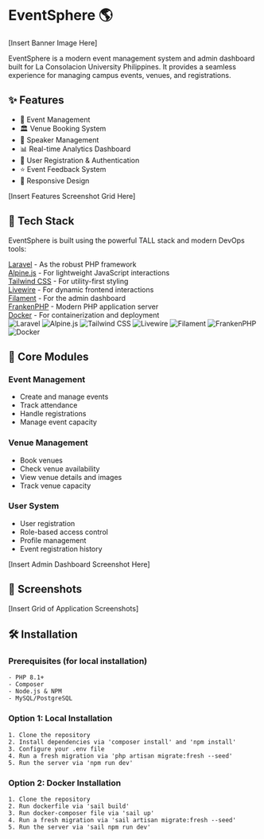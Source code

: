 # EventSphere 🌎

[Insert Banner Image Here]

EventSphere is a modern event management system and admin dashboard built for La Consolacion University Philippines. It provides a seamless experience for managing campus events, venues, and registrations.

## ✨ Features

- 📅 Event Management
- 🏛️ Venue Booking System
- 👥 Speaker Management
- 📊 Real-time Analytics Dashboard
- 👤 User Registration & Authentication
- ⭐ Event Feedback System
- 📱 Responsive Design

[Insert Features Screenshot Grid Here]

## 🚀 Tech Stack

EventSphere is built using the powerful TALL stack and modern DevOps tools:

<div class="flex flex-col space-y-2">
  <div class="flex flex-row space-x-2 items-center">
    <a href="https://laravel.com" target="_blank">Laravel</a> - As the robust PHP framework
  </div>
  <div class="flex flex-row space-x-2 items-center">
    <a href="https://alpinejs.dev" target="_blank">Alpine.js</a> - For lightweight JavaScript interactions
  </div>
  <div class="flex flex-row space-x-2 items-center">
    <a href="https://tailwindcss.com" target="_blank">Tailwind CSS</a> - For utility-first styling
  </div>
  <div class="flex flex-row space-x-2 items-center">
    <a href="https://livewire.laravel.com" target="_blank">Livewire</a> - For dynamic frontend interactions
  </div>
  <div class="flex flex-row space-x-2 items-center">
    <a href="https://filamentphp.com" target="_blank">Filament</a> - For the admin dashboard
  </div>
  <div class="flex flex-row space-x-2 items-center">
    <a href="https://frankenphp.dev" target="_blank">FrankenPHP</a> - Modern PHP application server
  </div>
  <div class="flex flex-row space-x-2 items-center">
    <a href="https://www.docker.com" target="_blank">Docker</a> - For containerization and deployment
  </div>
</div>

<div class="flex flex-row space-x-2 mt-4">
  <img src="https://img.shields.io/badge/Laravel-FF2D20?style=for-the-badge&logo=laravel&logoColor=white" alt="Laravel" />
  <img src="https://img.shields.io/badge/Alpine.js-8BC0D0?style=for-the-badge&logo=alpine.js&logoColor=black" alt="Alpine.js" />
  <img src="https://img.shields.io/badge/Tailwind_CSS-38B2AC?style=for-the-badge&logo=tailwind-css&logoColor=white" alt="Tailwind CSS" />
  <img src="https://img.shields.io/badge/Livewire-4E56A6?style=for-the-badge&logo=livewire&logoColor=white" alt="Livewire" />
  <img src="https://img.shields.io/badge/Filament-22292f?style=for-the-badge&logo=filament&logoColor=white" alt="Filament" />
  <img src="https://img.shields.io/badge/FrankenPHP-6C4AB0?style=for-the-badge&logo=php&logoColor=white" alt="FrankenPHP" />
  <img src="https://img.shields.io/badge/Docker-2496ED?style=for-the-badge&logo=docker&logoColor=white" alt="Docker" />
</div>

## 🎯 Core Modules

### Event Management
- Create and manage events
- Track attendance
- Handle registrations
- Manage event capacity

### Venue Management
- Book venues
- Check venue availability
- View venue details and images
- Track venue capacity

### User System
- User registration
- Role-based access control
- Profile management
- Event registration history

[Insert Admin Dashboard Screenshot Here]

## 📸 Screenshots

[Insert Grid of Application Screenshots]

## 🛠️ Installation

### Prerequisites (for local installation)
```
- PHP 8.1+
- Composer
- Node.js & NPM
- MySQL/PostgreSQL
```

### Option 1: Local Installation

```
1. Clone the repository
2. Install dependencies via 'composer install' and 'npm install'
3. Configure your .env file
4. Run a fresh migration via 'php artisan migrate:fresh --seed'
5. Run the server via 'npm run dev'
```

### Option 2: Docker Installation

```
1. Clone the repository
2. Run dockerfile via 'sail build'
3. Run docker-composer file via 'sail up'
4. Run a fresh migration via 'sail artisan migrate:fresh --seed'
5. Run the server via 'sail npm run dev'
```
